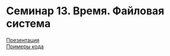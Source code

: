 # Семинар 13. Время. Файловая система

[Презентация](https://dbeliakov.github.io/hse-os-2019/seminars/13/slides/)  
[Примеры кода](code)